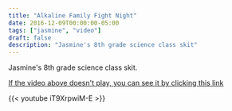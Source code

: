 ```yaml
---
title: "Alkaline Family Fight Night"
date: 2016-12-09T00:00:00-05:00
tags: ["jasmine", "video"]
draft: false
description: "Jasmine's 8th grade science class skit"
---
```


Jasmine's 8th grade science class skit.

[If the video above doesn't play, you can see it by clicking this link](https://youtu.be/iT9XrpwiM-E)

{{< youtube iT9XrpwiM-E >}}
